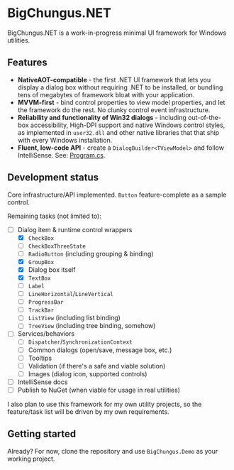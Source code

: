 # BigChungus.NET

BigChungus.NET is a work-in-progress minimal UI framework for Windows utilities.

## Features
- **NativeAOT-compatible** - the first .NET UI framework that lets you display a dialog box without requiring .NET to be installed, or bundling tens of megabytes of framework bloat with your application.
- **MVVM-first** - bind control properties to view model properties, and let the framework do the rest. No clunky control event infrastructure.
- **Reliability and functionality of Win32 dialogs** - including out-of-the-box accessibility, High-DPI support and native Windows control styles, as implemented in `user32.dll` and other native libraries that that ship with every Windows installation.
- **Fluent, low-code API** - create a `DialogBuilder<TViewModel>` and follow IntelliSense. See: [Program.cs](https://github.com/TheLeftExit/BigChungus.NET/blob/main/BigChungus.Demo/Program.cs).

## Development status

Core infrastructure/API implemented. `Button` feature-complete as a sample control.

Remaining tasks (not limited to):

- [ ] Dialog item & runtime control wrappers
    - [x] `CheckBox`
    - [ ] `CheckBoxThreeState`
    - [ ] `RadioButton` (including grouping & binding)
    - [x] `GroupBox`
    - [x] Dialog box itself
    - [x] `TextBox`
    - [ ] `Label`
    - [ ] `LineHorizontal`/`LineVertical`
    - [ ] `ProgressBar`
    - [ ] `TrackBar`
    - [ ] `ListView` (including list binding)
    - [ ] `TreeView` (including tree binding, somehow)
- [ ] Services/behaviors
    - [ ] `Dispatcher`/`SynchronizationContext`
    - [ ] Common dialogs (open/save, message box, etc.)
    - [ ] Tooltips
    - [ ] Validation (if there's a safe and viable solution)
    - [ ] Images (dialog icon, supported controls)
- [ ] IntelliSense docs
- [ ] Publish to NuGet (when viable for usage in real utilities)
     
I also plan to use this framework for my own utility projects, so the feature/task list will be driven by my own requirements.

## Getting started

Already? For now, clone the repository and use `BigChungus.Demo` as your working project.
